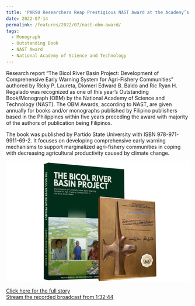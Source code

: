 ```yaml
---
title: 'PARSU Researchers Reap Prestigious NAST Award at the Academy’s 44th Annual Scientific Meeting'
date: 2022-07-14
permalink: /features/2022/07/nast-obm-award/
tags:
  - Monograph
  - Outstanding Book
  - NAST Award
  - National Academy of Science and Technology
---
```

Research report “The Bicol River Basin Project: Development of Comprehensive Early Warning System for Agri-Fishery Communities” authored by Ricky P. Laureta, Diomerl Edward B. Baldo and Ric Ryan H. Regalado was recognized as one of this year’s Outstanding Book/Monograph (OBM) by the National Academy of Science and Technology (NAST). The OBM Awards, according to NAST, are given annually for books and/or monographs published by Filipino publishers based in the Philippines within five years preceding the award with majority of the authors of publication being Filipinos.

The book was published by Partido State University with ISBN 978-971-9911-69-2. It focuses on developing comprehensive early warning mechanisms to support marginalized agri-fishery communities in coping with decreasing agricultural productivity caused by climate change.

<img data-toggle="tooltip" data-placement="top" title="The NAST plaque of recognition is an artwork of the multi-awarded visual artist, Mr. Sajid Imao. The sculptural feature of the plaque shows fluid lines and curves subtly forming the word N-A-S-T. The movement of the lines and contours symbolize great strides in Science, excellence, and discovery in different perspectives." src="/images/NAST_plaque.png">

<a href="https://www.parsu.edu.ph/component/content/article/parsu-researchers-reap-prestigious-nast-award-at-the-academys-44th-annual-scientific-meeting?catid=12&Itemid=101">Click here for the full story</a><br>
<a href="https://www.facebook.com/nastphl/videos/575743560889713" data-toggle="tooltip" data-placement="top" title="Begin at timestamp 1:32:44">Stream the recorded broadcast from 1:32:44</a>
